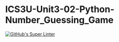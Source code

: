 # ICS3U-Unit3-02-Python-Number_Guessing_Game

[![GitHub's Super Linter](https://github.com/Mikayla-Barthelette-1/ICS3U-Unit3-02-Python-Number_Guessing_Game/workflows/GitHub's%20Super%20Linter/badge.svg)](https://github.com/Mikayla-Barthelette-1/ICS3U-Unit3-02-Python-Number_Guessing_Game/actions)
